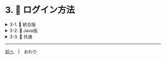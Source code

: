 # 3. 🥒 ログイン方法

<details>
<summary>3-1. 🥒 統合版</summary>

## 3-1-1. 🥒 共通

1. マイクラを起動する
2. 「遊ぶ」を選択
3. 「サーバー」を選択

## 3-1-2. 🥒 ニンテンドースイッチ版の方

[ニンテンドースイッチの場合はこちら](3-join__switch.md)

## 3-1-3. 🥒 その他の統合版の方

1. 特集サーバーの画面の左側を一番下までスクロールする
2. 「サーバーを追加」を選択
3. 「サーバー名」「サーバーアドレス」「ポート」の入力欄が表示される

</details>

<details>
<summary>3-2. 🥒 Java版</summary>

1. マイクラを起動する
2. 「マルチプレイ」を選択
3. 「サーバーを追加」を選択

</details>

<details>
<summary>3-3. 🥒 共通</summary>

⚠ 河童が **「マインクラフトの配信」をしているとき** に「チャットで」教えてね！

1. [@kawarabeecma](https://twitter.com/KawarabeEcma)をフォローしてください。 [@kawarabeecma](https://twitter.com/KawarabeEcma)から DM が来たら、「0918 マイクラ参加希望」と送ってください。必要な情報をお知らせします。
2. 送られた情報を使って、サーバに 1 度だけログインしようとしてください。なお、**初回は必ず失敗**します。
3. YouTube のコメント欄に「ログインを試しました」とコメントしてくれれば、ログインできるように設定します。
4. 再度ログインしようとしてください。ログインできたら以降は普通にログインできます。

<details>
<summary>🚨 統合版で Abandoned connection closed と出た時</summary>

情報提供：BE.Watage_2015

---

「Server list」で「Connect to a Server」の下に、今回参加したい河童エクマのサーバーがあるか確認します。

### 3-3-1. 🥒 ない場合

1. 「Connect to a Server」 を選択
2. 「Server Address」「Server Port」を書いて保存を選択
3. 「Add to Server List」 を ON にする（バーが右側）
4. 送信する
5. すぐに反映されない可能性があるので時間をおいてから参加する

### 3-3-2. 🥒 ある場合

1. すぐに反映されない可能性があるので時間をおいてから参加する

### 3-3-3. 🥒 それでも Switch で入れない場合

1. Switch の設定を開く
2. インターネットを選択
3. 接続テストを選択
4. NAT タイプが B、C だと入れない可能性がある
5. インターネット設定を選択
6. 設定の変更を選択
7. 有線 LAN ルーターなら有線接続を選択
8. モデムなら使ってる WiFi を選択
9. IP アドレス設定を選択
10. 手動に変更
11. IP アドレスを変更する必要がある（この IP アドレスはルーターやメーカーによって変わるので調べてもらう）

参考：<https://minecraft-kouryaku.com/how-to-fix-ip-address-for-switch>

</details>
</details>

---

[前へ](./2-switch.md)　|　おわり
